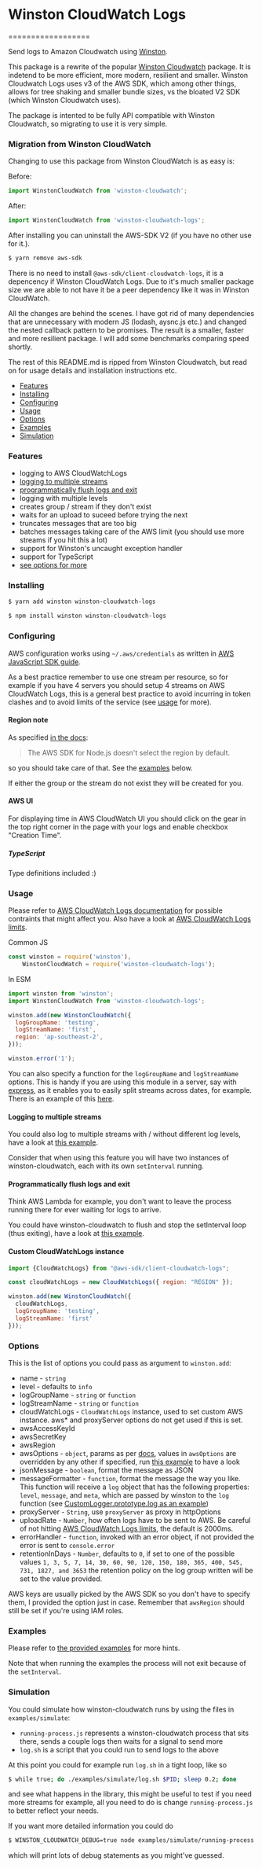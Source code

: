 # Winston CloudWatch Logs
==================

Send logs to Amazon Cloudwatch using [Winston](https://github.com/winstonjs/winston).

This package is a rewrite of the popular [Winston Cloudwatch](https://github.com/lazywithclass/winston-cloudwatch/) package.
It is indetend to be more efficient, more modern, resilient and smaller.
Winston Cloudwatch Logs uses v3 of the AWS SDK, which among other things, allows for tree shaking and smaller bundle sizes, vs the bloated V2 SDK (which Winston Cloudwatch uses).

The package is intented to be fully API compatible with Winston Cloudwatch, so migrating to use it is very simple.

### Migration from Winston CloudWatch
Changing to use this package from Winston CloudWatch is as easy is:

Before:
```javascript
import WinstonCloudWatch from 'winston-cloudwatch';
```

After:
```javascript
import WinstonCloudWatch from 'winston-cloudwatch-logs';
```

After installing you can uninstall the AWS-SDK V2 (if you have no other use for it.).

```sh
$ yarn remove aws-sdk
```

There is no need to install `@aws-sdk/client-cloudwatch-logs`, it is a depencency if Winston CloudWatch Logs. Due to it's much smaller package size we are able to not have it be a peer dependency like it was in Winston CloudWatch.


All the changes are behind the scenes. I have got rid of many dependencies that are unnecessary with modern JS (lodash, aysnc.js etc.) and changed the nested callback pattern to be promises. The result is a smaller, faster and more resilient package. I will add some benchmarks comparing speed shortly.

The rest of this README.md is ripped from Winston Cloudwatch, but read on for usage details and installation instructions etc.

 * [Features](#features)
 * [Installing](#installing)
 * [Configuring](#configuring)
 * [Usage](#usage)
 * [Options](#options)
 * [Examples](#examples)
 * [Simulation](#simulation)

### Features

 * logging to AWS CloudWatchLogs
 * [logging to multiple streams](#logging-to-multiple-streams)
 * [programmatically flush logs and exit](#programmatically-flush-logs-and-exit)
 * logging with multiple levels
 * creates group / stream if they don't exist
 * waits for an upload to suceed before trying the next
 * truncates messages that are too big
 * batches messages taking care of the AWS limit (you should use more streams if you hit this a lot)
 * support for Winston's uncaught exception handler
 * support for TypeScript
 * [see options for more](#options)

### Installing

```sh
$ yarn add winston winston-cloudwatch-logs
```

```sh
$ npm install winston winston-cloudwatch-logs
```

### Configuring

AWS configuration works using `~/.aws/credentials` as written in [AWS JavaScript SDK guide](https://docs.aws.amazon.com/sdk-for-javascript/v3/developer-guide/welcome.html).

As a best practice remember to use one stream per resource, so for example if you have 4 servers you should setup 4 streams
on AWS CloudWatch Logs, this is a general best practice to avoid incurring in token clashes and to avoid limits of the service (see [usage](#usage) for more).

#### Region note

As specified [in the docs](http://docs.aws.amazon.com/AWSJavaScriptSDK/guide/node-configuring.html#Setting_the_Region):

 > The AWS SDK for Node.js doesn't select the region by default.

so you should take care of that. See the [examples](#examples) below.

If either the group or the stream do not exist they will be created for you.

#### AWS UI

For displaying time in AWS CloudWatch UI you should click on the gear in the top right corner in the page with your logs and enable checkbox "Creation Time".

##### TypeScript

Type definitions included :)

### Usage

Please refer to [AWS CloudWatch Logs documentation](http://docs.aws.amazon.com/AmazonCloudWatchLogs/latest/APIReference/API_PutLogEvents.html) for possible contraints that might affect you.
Also have a look at [AWS CloudWatch Logs limits](https://docs.aws.amazon.com/AmazonCloudWatch/latest/logs/cloudwatch_limits_cwl.html).

Common JS
```js
const winston = require('winston'),
    WinstonCloudWatch = require('winston-cloudwatch-logs');
```

In ESM
```js
import winston from 'winston';
import WinstonCloudWatch from 'winston-cloudwatch-logs';
```

```js
winston.add(new WinstonCloudWatch({
  logGroupName: 'testing',
  logStreamName: 'first',
  region: 'ap-southeast-2',
}));

winston.error('1');
```

You can also specify a function for the `logGroupName` and `logStreamName` options. This is handy if you are using this module in a server, say with [express](https://github.com/bithavoc/express-winston), as it enables you to easily split streams across dates, for example. There is an example of this [here](./examples/function-config.js).

#### Logging to multiple streams

You could also log to multiple streams with / without different log levels, have a look at [this example](./examples/multiple-loggers.js).

Consider that when using this feature you will have two instances of winston-cloudwatch, each with its own `setInterval` running.

#### Programmatically flush logs and exit

Think AWS Lambda for example, you don't want to leave the process running there for ever waiting for logs to arrive.

You could have winston-cloudwatch to flush and stop the setInterval loop (thus exiting), have a look
at [this example](./examples/flush-and-exit.js).

#### Custom CloudWatchLogs instance

```js
import {CloudWatchLogs} from "@aws-sdk/client-cloudwatch-logs";

const cloudWatchLogs = new CloudWatchLogs({ region: "REGION" });

winston.add(new WinstonCloudWatch({
  cloudWatchLogs,
  logGroupName: 'testing',
  logStreamName: 'first'
}));

```

### Options

This is the list of options you could pass as argument to `winston.add`:

 * name - `string`
 * level - defaults to `info`
 * logGroupName - `string` or `function`
 * logStreamName - `string` or `function`
 * cloudWatchLogs - `CloudWatchLogs` instance, used to set custom AWS instance. aws* and proxyServer options do not get used if this is set.
 * awsAccessKeyId
 * awsSecretKey
 * awsRegion
 * awsOptions - `object`, params as per [docs](https://docs.aws.amazon.com/AWSJavaScriptSDK/v3/latest/clients/client-cloudwatch-logs/interfaces/cloudwatchlogsclientconfig.html), values in `awsOptions` are overridden by any other if specified, run [this example](./examples/simple-with-aws-options.js) to have a look
 * jsonMessage - `boolean`, format the message as JSON
 * messageFormatter - `function`, format the message the way you like. This function will receive a `log` object that has the following properties: `level`, `message`, and `meta`, which are passed by winston to the `log` function (see [CustomLogger.prototype.log as an example](https://github.com/winstonjs/winston#adding-custom-transports))
 * proxyServer - `String`, use `proxyServer` as proxy in httpOptions
 * uploadRate - `Number`, how often logs have to be sent to AWS. Be careful of not hitting [AWS CloudWatch Logs limits](https://docs.aws.amazon.com/AmazonCloudWatch/latest/logs/cloudwatch_limits_cwl.html), the default is 2000ms.
 * errorHandler - `function`, invoked with an error object, if not provided the error is sent to `console.error`
 * retentionInDays - `Number`, defaults to `0`, if set to one of the possible values `1, 3, 5, 7, 14, 30, 60, 90, 120, 150, 180, 365, 400, 545, 731, 1827, and 3653` the retention policy on the log group written will be set to the value provided.

AWS keys are usually picked by the AWS SDK so you don't have to specify them, I provided the option just in case. Remember that `awsRegion` should still be set if you're using IAM roles.

### Examples

Please refer to [the provided examples](./examples) for more hints.

Note that when running the examples the process will not exit because of the `setInterval`.

### Simulation

You could simulate how winston-cloudwatch runs by using the files in 
`examples/simulate`:

 * `running-process.js` represents a winston-cloudwatch process that sits there,
 sends a couple logs then waits for a signal to send more
 * `log.sh` is a script that you could run to send logs to the above
 
At this point you could for example run `log.sh` in a tight loop, like so

```bash
$ while true; do ./examples/simulate/log.sh $PID; sleep 0.2; done
```

and see what happens in the library, this might be useful to test if you need
more streams for example, all you need to do is change `running-process.js` to
better reflect your needs.

If you want more detailed information you could do

```bash
$ WINSTON_CLOUDWATCH_DEBUG=true node examples/simulate/running-process.js
```

which will print lots of debug statements as you might've guessed.